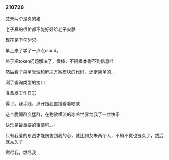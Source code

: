 ### 210726

艾朱两个是真的猪

老子真的很忙都不能好好给老子安静



现在是下午5:53

早上来了学了一点点cloud。

终于把token问题解决了，很棒，不问根本得不到信息哇

然后看了菜单管理和解决方案模块的代码，还挺简单的...

测了查询类型的接口

准备发工作日志



得了。我手贱，点开搜狐直播看看唱歌

这个脆弱群变猛群，在物欲横流的冰冷世界给我了一丝快乐



快乐是最重要的事情吧。。。



只有我爱的东西才能伤害到我的心，就比如艾朱两个人，不知不觉也挺久了，然后就太久了

燃尽我，燃尽我












